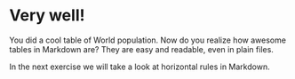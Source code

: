 # Very well!

You did a cool table of World population. Now do you realize how awesome tables in Markdown are? They are easy and readable, even in plain files.

In the next exercise we will take a look at horizontal rules in Markdown.
